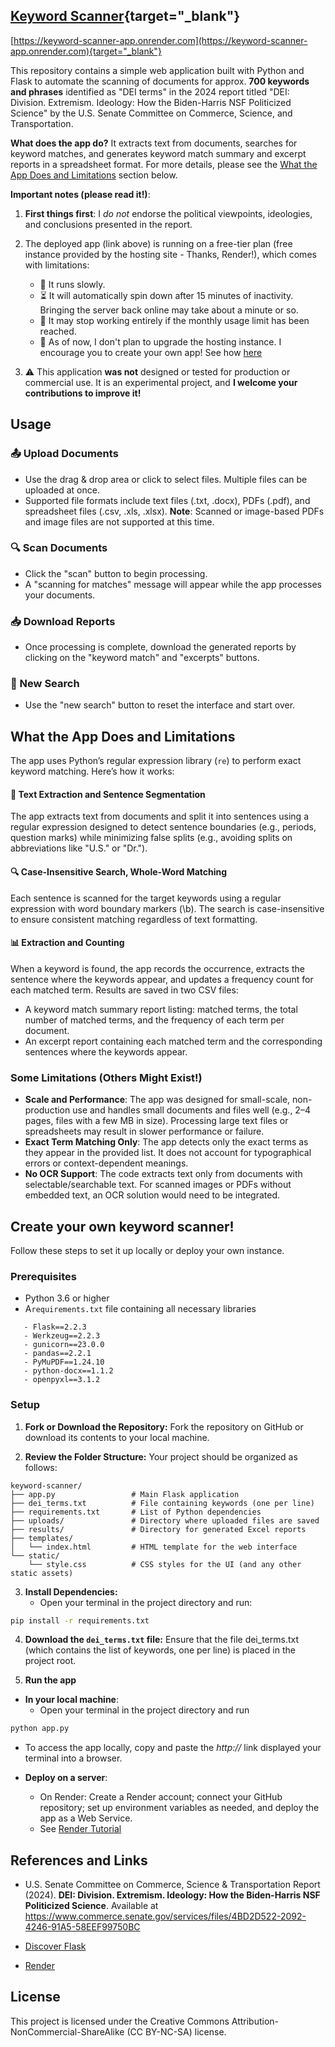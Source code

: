 ## [Keyword Scanner](https://keyword-scanner-app.onrender.com){target="_blank"}

[https://keyword-scanner-app.onrender.com](https://keyword-scanner-app.onrender.com){target="_blank"}

This repository contains a simple web application built with Python and Flask to automate the scanning of documents for approx. **700 keywords and phrases** identified as "DEI terms" in the 2024 report titled "DEI: Division. Extremism. Ideology: How the Biden-Harris NSF Politicized Science" by the U.S. Senate Committee on Commerce, Science, and Transportation.

**What does the app do?** It extracts text from documents, searches for keyword matches, and generates keyword match summary and excerpt reports in a spreadsheet format. For more details, please see the [What the App Does and Limitations](https://github.com/deelobo/keyword_scanner_app#what-the-app-does-and-limitations) section below.

**Important notes (please read it!)**:

1. **First things first**: I *do not* endorse the political viewpoints, ideologies, and conclusions presented in the report.

2. The deployed app (link above) is running on a free-tier plan (free instance provided by the hosting site - Thanks, Render!), which comes with limitations:
   - 🐢 It runs slowly.
   - ⏳ It will automatically spin down after 15 minutes of inactivity. Bringing the server back online may take about a minute or so.
   - 🚫 It may stop working entirely if the monthly usage limit has been reached.
   - 🔧 As of now, I don't plan to upgrade the hosting instance. I encourage you to create your own app! See how [here](https://github.com/deelobo/keyword_scanner_app/tree/main#create-your-own-keyword-scanner)

3. ⚠️ This application **was not** designed or tested for production or commercial use. It is an experimental project, and **I welcome your contributions to improve it!**

## Usage

### 📤 Upload Documents
- Use the drag & drop area or click to select files. Multiple files can be uploaded at once. 
- Supported file formats include text files (.txt, .docx), PDFs (.pdf), and spreadsheet files (.csv, .xls, .xlsx).
  **Note**: Scanned or image-based PDFs and image files are not supported at this time.

### 🔍 Scan Documents
- Click the "scan" button to begin processing. 
- A "scanning for matches" message will appear while the app processes your documents.

### 📥 Download Reports
- Once processing is complete, download the generated reports by clicking on the "keyword match" and "excerpts" buttons. 

### 🔄 New Search
- Use the "new search" button to reset the interface and start over.


## What the App Does and Limitations

The app uses Python’s regular expression library (`re`) to perform exact keyword matching. Here’s how it works:

#### 📝 Text Extraction and Sentence Segmentation
The app extracts text from documents and split it into sentences using a regular expression designed to detect sentence boundaries (e.g., periods, question marks) while minimizing false splits (e.g., avoiding splits on abbreviations like "U.S." or "Dr.").

#### 🔍 Case-Insensitive Search, Whole-Word Matching
Each sentence is scanned for the target keywords using a regular expression with word boundary markers (\b). The search is case-insensitive to ensure consistent matching regardless of text formatting.

#### 📊 Extraction and Counting
When a keyword is found, the app records the occurrence, extracts the sentence where the keywords appear, and updates a frequency count for each matched term. Results are saved in two CSV files:
- A keyword match summary report listing: matched terms, the total number of matched terms, and the frequency of each term per document.
- An excerpt report containing each matched term and the corresponding sentences where the keywords appear.


### Some Limitations (Others Might Exist!)

- **Scale and Performance**: The app was designed for small-scale, non-production use and handles small documents and files well (e.g., 2–4 pages, files with a few MB in size). Processing large text files or spreadsheets may result in slower performance or failure.
- **Exact Term Matching Only**: The app detects only the exact terms as they appear in the provided list. It does not account for typographical errors or context-dependent meanings.
- **No OCR Support**: The code extracts text only from documents with selectable/searchable text. For scanned images or PDFs without embedded text, an OCR solution would need to be integrated.


## Create your own keyword scanner!
Follow these steps to set it up locally or deploy your own instance.

### Prerequisites

- Python 3.6 or higher
- A`requirements.txt` file  containing all necessary libraries
  
```
   - Flask==2.2.3
   - Werkzeug==2.2.3
   - gunicorn==23.0.0
   - pandas==2.2.1
   - PyMuPDF==1.24.10
   - python-docx==1.1.2
   - openpyxl==3.1.2
```

### Setup

1. **Fork or Download the Repository:**
   Fork the repository on GitHub or download its contents to your local machine.

2. **Review the Folder Structure:**
   Your project should be organized as follows:

```
keyword-scanner/
├── app.py                 # Main Flask application
├── dei_terms.txt          # File containing keywords (one per line)
├── requirements.txt       # List of Python dependencies
├── uploads/               # Directory where uploaded files are saved
├── results/               # Directory for generated Excel reports
├── templates/
│   └── index.html         # HTML template for the web interface
└── static/
    └── style.css          # CSS styles for the UI (and any other static assets)
```

3. **Install Dependencies:**
   - Open your terminal in the project directory and run:

```bash
pip install -r requirements.txt
```

4. **Download the  `dei_terms.txt` file:**
   Ensure that the file dei_terms.txt (which contains the list of keywords, one per line) is placed in the project root.

5. **Run the app**

- **In your local machine**:
   - Open your terminal in the project directory and run

```bash
python app.py
```

  - To access the app locally, copy and paste the *http://* link displayed your terminal into a browser.

- **Deploy on a server**:
  - On Render: Create a Render account; connect your GitHub repository; set up environment variables as needed, and deploy the app as a Web Service.
  - See [Render Tutorial](https://render.com/docs/your-first-deploy)

## References and Links

- U.S. Senate Committee on Commerce, Science & Transportation Report (2024). **DEI: Division. Extremism. Ideology: How the Biden-Harris NSF Politicized Science**. Available at https://www.commerce.senate.gov/services/files/4BD2D522-2092-4246-91A5-58EEF99750BC
  
- [Discover Flask](https://discoverflask.com)
- [Render](https://render.com)


## License
This project is licensed under the Creative Commons Attribution-NonCommercial-ShareAlike (CC BY-NC-SA) license.